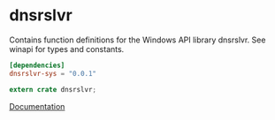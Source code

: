 # dnsrslvr #
Contains function definitions for the Windows API library dnsrslvr. See winapi for types and constants.

```toml
[dependencies]
dnsrslvr-sys = "0.0.1"
```

```rust
extern crate dnsrslvr;
```

[Documentation](https://retep998.github.io/doc/dnsrslvr/)
